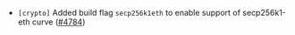 - `[crypto]` Added build flag `secp256k1eth` to enable support
  of secp256k1-eth curve
  ([\#4784](https://github.com/depinnetwork/por-consensus/pull/4784))